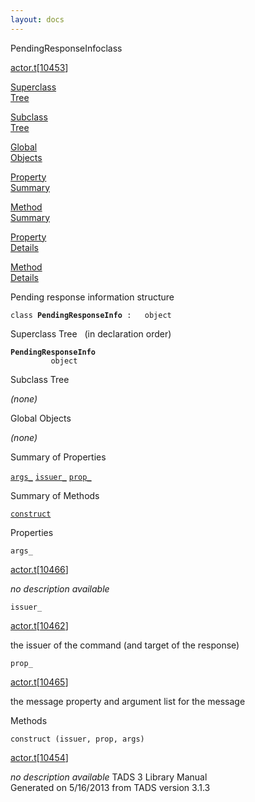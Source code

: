 ```yaml
---
layout: docs
---
```

<span class="title">PendingResponseInfo</span><span class="type">class</span>

[actor.t](../file/actor.t.html)\[[10453](../source/actor.t.html#10453)\]

[Superclass  
Tree](#_SuperClassTree_)

[Subclass  
Tree](#_SubClassTree_)

[Global  
Objects](#_ObjectSummary_)

[Property  
Summary](#_PropSummary_)

[Method  
Summary](#_MethodSummary_)

[Property  
Details](#_Properties_)

[Method  
Details](#_Methods_)



Pending response information structure

`class `**`PendingResponseInfo`**` :   object`



<span id="_SuperClassTree_"></span>



<span class="hdln">Superclass Tree</span>   (in declaration order)



**`PendingResponseInfo`**  
`         object`  
<span id="_SubClassTree_"></span>



<span class="hdln">Subclass Tree</span>  



*(none)* <span id="_ObjectSummary_"></span>



<span class="hdln">Global Objects</span>  



*(none)* <span id="_PropSummary_"></span>



<span class="hdln">Summary of Properties</span>  



[`args_`](#args_) [`issuer_`](#issuer_) [`prop_`](#prop_)

<span id="_MethodSummary_"></span>



<span class="hdln">Summary of Methods</span>  



[`construct`](#construct)

<span id="_Properties_"></span>



<span class="hdln">Properties</span>  



<span id="args_"></span>

`args_`

[actor.t](../file/actor.t.html)\[[10466](../source/actor.t.html#10466)\]



*no description available*



<span id="issuer_"></span>

`issuer_`

[actor.t](../file/actor.t.html)\[[10462](../source/actor.t.html#10462)\]



the issuer of the command (and target of the response)



<span id="prop_"></span>

`prop_`

[actor.t](../file/actor.t.html)\[[10465](../source/actor.t.html#10465)\]



the message property and argument list for the message



<span id="_Methods_"></span>



<span class="hdln">Methods</span>  



<span id="construct"></span>

`construct (issuer, prop, args)`

[actor.t](../file/actor.t.html)\[[10454](../source/actor.t.html#10454)\]



*no description available*
TADS 3 Library Manual  
Generated on 5/16/2013 from TADS version 3.1.3


